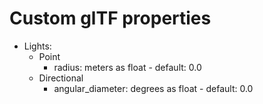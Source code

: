 # Custom glTF properties

- Lights:
    - Point
        - radius: meters as float - default: 0.0
    - Directional
        - angular_diameter: degrees as float - default: 0.0